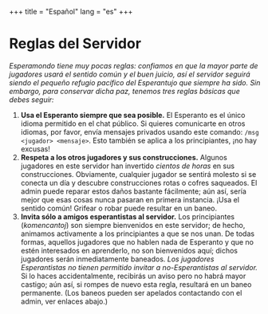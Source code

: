 +++
title = "Español"
lang = "es"
+++

# Reglas del Servidor

_Esperamondo tiene muy pocas reglas: confiamos en que la mayor parte de jugadores usará el sentido común y el buen juicio, así el servidor seguirá siendo el pequeño refugio pacífico del Esperantujo que siempre ha sido.
Sin embargo, para conservar dicha paz, tenemos tres reglas básicas que debes seguir:_

1.  **Usa el Esperanto siempre que sea posible.**
    El Esperanto es el único idioma permitido en el chat público.
    Si quieres comunicarte en otros idiomas, por favor, envía mensajes privados usando este comando: `/msg <jugador> <mensaje>`.
    Esto también se aplica a los principiantes, ¡no hay excusas!
2.  **Respeta a los otros jugadores y sus construcciones.**
    Algunos jugadores en este servidor han invertido _cientos de horas_ en sus construcciones.
    Obviamente, cualquier jugador se sentirá molesto si se conecta un día y descubre construcciones rotas o cofres saqueados.
    El admin puede reparar estos daños bastante fácilmente; aún así, sería mejor que esas cosas nunca pasaran en primera instancia.
    ¡Usa el sentido común! Grifear o robar puede resultar en un baneo.
3.  **Invita sólo a amigos esperantistas al servidor.**
    Los principiantes (_komencantoj_) son siempre bienvenidos en este servidor; de hecho, animamos activamente a los principiantes a que se nos unan.
    De todas formas, aquellos jugadores que no hablen nada de Esperanto y que no estén interesados en aprenderlo, no son bienvenidos aquí; dichos jugadores serán inmediatamente baneados.
    _Los jugadores Esperantistas no tienen permitido invitar a no-Esperantistas al servidor._
    Si lo haces accidentalmente, recibirás un aviso pero no habrá mayor castigo; aún así, si rompes de nuevo esta regla, resultará en un baneo permanente.
    (Los baneos pueden ser apelados contactando con el admin, ver enlaces abajo.)
